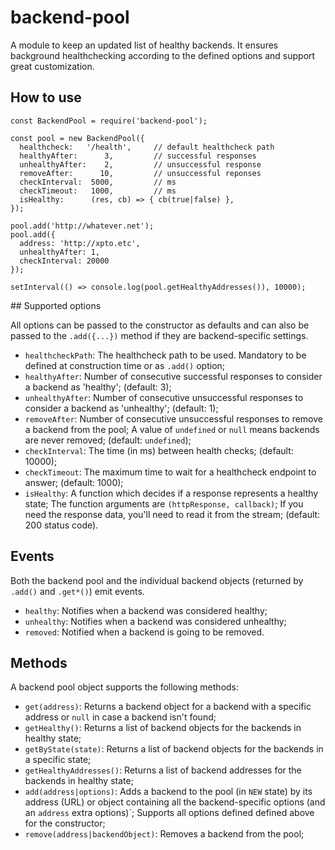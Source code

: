 # backend-pool

A module to keep an updated list of healthy backends. It ensures background healthchecking according to the defined options and support great customization.

## How to use

	const BackendPool = require('backend-pool');
	
	const pool = new BackendPool({
	  healthcheck:   '/health',     // default healthcheck path
	  healthyAfter:      3,         // successful responses
	  unhealthyAfter:    2,         // unsuccessful response
	  removeAfter:      10,         // unsuccessful reponses
	  checkInterval:  5000,         // ms
	  checkTimeout:   1000,         // ms
	  isHealthy:      (res, cb) => { cb(true|false) },
	});

	pool.add('http://whatever.net');
	pool.add({
	  address: 'http://xpto.etc',
	  unhealthyAfter: 1,
	  checkInterval: 20000
	});

	setInterval(() => console.log(pool.getHealthyAddresses()), 10000);



## Supported options

All options can be passed to the constructor as defaults and can also be passed to the `.add({...})` method if they are backend-specific settings.

- `healthcheckPath`: The healthcheck path to be used. Mandatory to be defined at construction time or as `.add()` option;
- `healthyAfter`: Number of consecutive successful responses to consider a backend as 'healthy'; (default: 3);
- `unhealthyAfter`: Number of consecutive unsuccessful responses to consider a backend as 'unhealthy'; (default: 1);
- `removeAfter`: Number of consecutive unsuccessful responses to remove a backend from the pool; A value of `undefined` or `null` means backends are never removed; (default: `undefined`);
- `checkInterval`: The time (in ms) between health checks; (default: 10000);
- `checkTimeout`: The maximum time to wait for a healthcheck endpoint to answer; (default: 1000);
- `isHealthy`: A function which decides if a response represents a healthy state; The function arguments are `(httpResponse, callback)`; If you need the response data, you'll need to read it from the stream; (default: 200 status code).


## Events

Both the backend pool and the individual backend objects (returned by `.add()` and `.get*()`) emit events.

- `healthy`: Notifies when a backend was considered healthy;
- `unhealthy`: Notifies when a backend was considered unhealthy;
- `removed`: Notified when a backend is going to be removed.


## Methods

A backend pool object supports the following methods:

- `get(address)`: Returns a backend object for a backend with a specific address or `null` in case a backend isn't found;
- `getHealthy()`: Returns a list of backend objects for the backends in healthy state;
- `getByState(state)`: Returns a list of backend objects for the backends in a specific state;
- `getHealthyAddresses()`: Returns a list of backend addresses for the backends in healthy state;
- `add(address|options)`: Adds a backend to the pool (in `NEW` state) by its address (URL) or object containing all the backend-specific options (and an `address` extra options)`; Supports all options defined defined above for the constructor;
- `remove(address|backendObject)`: Removes a backend from the pool;

